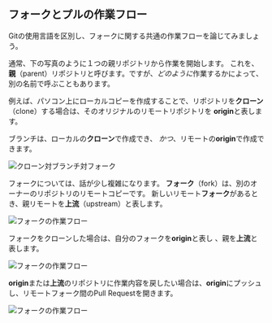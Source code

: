 ## フォークとプルの作業フロー

Gitの使用言語を区別し、フォークに関する共通の作業フローを論じてみましょう。

通常、下の写真のように１つの親リポジトリから作業を開始します。 これを、 **親**（parent）リポジトリと呼びます。ですが、*どのように*作業するかによって、別の名前で呼ぶこともあります。

例えば、パソコン上にローカルコピーを作成することで、リポジトリを**クローン**（clone）する場合は、そのオリジナルのリモートリポジトリを **origin**と表します。

ブランチは、ローカルの**クローン**で作成でき、 *かつ*、リモートの**origin**で作成できます。

![クローン対ブランチ対フォーク](../img/clone-branch-fork.png)

フォークについては、話が少し複雑になります。 **フォーク**（fork）は、別のオーナーのリポジトリのリモートコピーです。 新しいリモート**フォーク**があるとき、親リモートを**上流**（upstream）と表します。

![フォークの作業フロー](../img/origin-upstream.png)

フォークをクローンした場合は、自分のフォークを**origin**と表し 、親を**上流**と表します。

![フォークの作業フロー](../img/fork-from.png)

**origin**または**上流**のリポジトリに作業内容を戻したい場合は、**origin**にプッシュし、リモートフォーク間のPull Requestを開きます。

![フォークの作業フロー](../img/fork-to.png)
